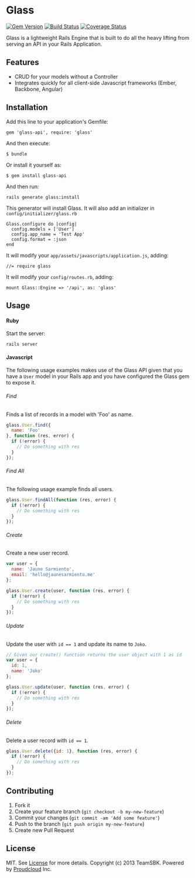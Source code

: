 # Glass

[![Gem Version](https://badge.fury.io/rb/glass-api.png)](http://badge.fury.io/rb/glass-api)
[![Build
Status](https://travis-ci.org/TeamSBK/Glass.png?branch=master)](https://travis-ci.org/TeamSBK/Glass)
[![Coverage
Status](https://coveralls.io/repos/TeamSBK/Glass/badge.png?branch=master)](https://coveralls.io/r/TeamSBK/Glass?branch=master)

Glass is a lightweight Rails Engine that is built to do all the heavy lifting from serving an API in your Rails Application.


## Features

* CRUD for your models without a Controller
* Integrates quickly for all client-side Javascript frameworks (Ember, Backbone, Angular)

## Installation

Add this line to your application's Gemfile:

    gem 'glass-api', require: 'glass'

And then execute:

    $ bundle

Or install it yourself as:

    $ gem install glass-api

And then run:

    rails generate glass:install

This generator will install Glass. It will also add an initializer in `config/initializer/glass.rb`

    Glass.configure do |config|
      config.models = ['User']
      config.app_name = 'Test App'
      config.format = :json
    end

It will modify your `app/assets/javascripts/application.js`, adding:

    //= require glass

It will modify your `config/routes.rb`, adding:

    mount Glass::Engine => '/api', as: 'glass'

## Usage

#### Ruby

Start the server:

    rails server

#### Javascript

The following usage examples makes use of the Glass API given that you have a
`User` model in your Rails app and you have configured the Glass gem to expose it.

###### Find

Finds a list of records in a model with 'Foo' as name.

```javascript
glass.User.find({
  name: 'Foo'
}, function (res, error) {
  if (!error) {
    // Do something with res
  }
});
```


###### Find All

The following usage example finds all users.

```javascript
glass.User.findAll(function (res, error) {
  if (!error) {
    // Do something with res
  }
});
```


###### Create

Create a new user record.

```javascript
var user = {
  name: 'Jaune Sarmiento',
  email: 'hello@jaunesarmiento.me'
};

glass.User.create(user, function (res, error) {
  if (!error) {
    // Do something with res
  }
});
```

###### Update

Update the user with `id == 1` and update its name to `Joko`.

```javascript
// Given our create() function returns the user object with 1 as id
var user = {
  id: 1,
  name: 'Joko'
};

glass.User.update(user, function (res, error) {
  if (!error) {
    // Do something with res
  }
});
```


###### Delete

Delete a user record with `id == 1`.

```javascript
glass.User.delete({id: 1}, function (res, error) {
  if (!error) {
    // Do something with res
  }
});
```

## Contributing

1. Fork it
2. Create your feature branch (`git checkout -b my-new-feature`)
3. Commit your changes (`git commit -am 'Add some feature'`)
4. Push to the branch (`git push origin my-new-feature`)
5. Create new Pull Request

## License

MIT. See [License] for more details.
Copyright (c) 2013 TeamSBK. Powered by [Proudcloud] Inc.


  [License]: http://github.com/TeamSBK/Glass/blob/master/LICENSE.txt
  [Proudcloud]: http://www.proudcloud.net


